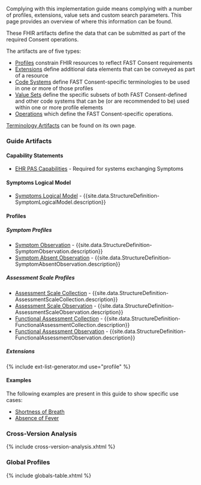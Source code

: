 Complying with this implementation guide means complying with a number of profiles, extensions, value sets and custom search parameters.  This page provides an overview of where this information can be found.

These FHIR artifacts define the data that can be submitted as part of the required Consent operations.

The artifacts are of five types:

* [Profiles]({{site.data.fhir.path}}profiling.html) constrain FHIR resources to reflect FAST Consent requirements
* [Extensions]({{site.data.fhir.path}}extensibility.html) define additional data elements that can be conveyed as part of a resource
* [Code Systems]({{site.data.fhir.path}}codesystem.html) define FAST Consent-specific terminologies to be used in one or more of those profiles
* [Value Sets]({{site.data.fhir.path}}valueset.html) define the specific subsets of both FAST Consent-defined and other code systems that can be (or are recommended to be) used within one or more profile elements
* [Operations]({{site.data.fhir.path}}operationdefinition.html) which define the FAST Consent-specific operations.

[Terminology Artifacts](terminology.html) can be found on its own page.

### Guide Artifacts

#### Capability Statements
* [EHR PAS Capabilities](CapabilityStatement-SymptomCapabilities.html) - Required for systems exchanging Symptoms

#### Symptoms Logical Model
* [Symptoms Logical Model](StructureDefinition-SymptomLogicalModel.html) - {{site.data.StructureDefinition-SymptomLogicalModel.description}}

#### Profiles
##### Symptom Profiles
* [Symptom Observation](StructureDefinition-SymptomObservation.html) - {{site.data.StructureDefinition-SymptomObservation.description}}
* [Symptom Absent Observation](StructureDefinition-SymptomAbsentObservation.html) - {{site.data.StructureDefinition-SymptomAbsentObservation.description}}

##### Assessment Scale Profiles
* [Assessment Scale Collection](StructureDefinition-AssessmentScaleCollection.html) - {{site.data.StructureDefinition-AssessmentScaleCollection.description}}
* [Assessment Scale Observation](StructureDefinition-AssessmentScaleObservation.html) - {{site.data.StructureDefinition-AssessmentScaleObservation.description}}
* [Functional Assessment Collection](StructureDefinition-FunctionalAssessmentCollection.html) - {{site.data.StructureDefinition-FunctionalAssessmentCollection.description}}
* [Functional Assessment Observation](StructureDefinition-FunctionalAssessmentObservation.html) - {{site.data.StructureDefinition-FunctionalAssessmentObservation.description}}


##### Extensions
{% include ext-list-generator.md use="profile" %}

#### Examples
The following examples are present in this guide to show specific use cases:

* [Shortness of Breath](Observation-ShortnessOfBreathSymptom.html)
* [Absence of Fever](Observation-FeverSymptomAbsence.html)


### Cross-Version Analysis
{% include cross-version-analysis.xhtml %}

### Global Profiles

{% include globals-table.xhtml %}
